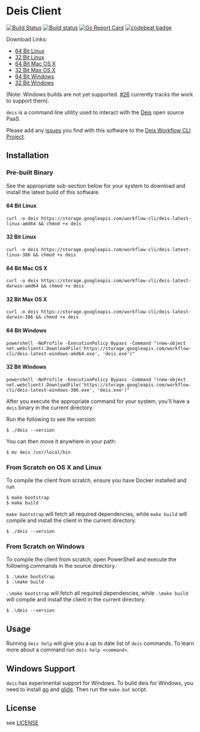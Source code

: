 # Deis Client

[![Build Status](https://travis-ci.org/deis/workflow-cli.svg?branch=master)](https://travis-ci.org/deis/workflow-cli)
[![Build status](https://ci.appveyor.com/api/projects/status/gduy4urj0q6lnrxx?svg=true)](https://ci.appveyor.com/project/mboersma/workflow-cli-fgqd7)
[![Go Report Card](https://goreportcard.com/badge/github.com/deis/workflow-cli)](https://goreportcard.com/report/github.com/deis/workflow-cli)
[![codebeat badge](https://codebeat.co/badges/05d314a8-ca61-4211-b69e-e7a3033662c8)](https://codebeat.co/projects/github-com-deis-workflow-cli)

Download Links:

- [64 Bit Linux](https://storage.googleapis.com/workflow-cli/deis-latest-linux-amd64)
- [32 Bit Linux](https://storage.googleapis.com/workflow-cli/deis-latest-linux-386)
- [64 Bit Mac OS X](https://storage.googleapis.com/workflow-cli/deis-latest-darwin-amd64)
- [32 Bit Max OS X](https://storage.googleapis.com/workflow-cli/deis-latest-darwin-386)
- [64 Bit Windows](https://storage.googleapis.com/workflow-cli/ddeis-latest-windows-amd64.exe)
- [32 Bit Windows](https://storage.googleapis.com/workflow-cli/deis-latest-windows-386.exe)

(Note: Windows builds are not yet supported. [#26](https://github.com/deis/workflow-cli/issues/26) currently tracks the work to support them).

`deis` is a command line utility used to interact with the [Deis](http://deis.io) open source PaaS.

Please add any [issues](https://github.com/deis/workflow-cli/issues) you find with this software to the [Deis Workflow CLI Project](https://github.com/deis/workflow-cli).

## Installation

### Pre-built Binary

See the appropriate sub-section below for your system to download and install the latest build of this software.

#### 64 Bit Linux

```console
curl -o deis https://storage.googleapis.com/workflow-cli/deis-latest-linux-amd64 && chmod +x deis
```

#### 32 Bit Linux

```console
curl -o deis https://storage.googleapis.com/workflow-cli/deis-latest-linux-386 && chmod +x deis
```

#### 64 Bit Mac OS X

```console
curl -o deis https://storage.googleapis.com/workflow-cli/deis-latest-darwin-amd64 && chmod +x deis
```

#### 32 Bit Max OS X

```console
curl -o deis https://storage.googleapis.com/workflow-cli/deis-latest-darwin-386 && chmod +x deis
```

#### 64 Bit Windows

```console
powershell -NoProfile -ExecutionPolicy Bypass -Command "(new-object net.webclient).DownloadFile('https://storage.googleapis.com/workflow-cli/deis-latest-windows-amd64.exe', 'deis.exe')"
```

#### 32 Bit Windows

```console
powershell -NoProfile -ExecutionPolicy Bypass -Command "(new-object net.webclient).DownloadFile('https://storage.googleapis.com/workflow-cli/deis-latest-windows-386.exe', 'deis.exe')"
```


After you execute the appropriate command for your system, you'll have a `deis` binary in the current directory.

Run the following to see the version:

```console
$ ./deis --version
```

You can then move it anywhere in your path:

```console
$ mv deis /usr/local/bin
```

### From Scratch on OS X and Linux

To compile the client from scratch, ensure you have Docker installed and run

	$ make bootstrap
	$ make build

`make bootstrap` will fetch all required dependencies, while `make build` will compile and install
the client in the current directory.

	$ ./deis --version

### From Scratch on Windows

To compile the client from scratch, open PowerShell and execute the following commands in the source directory.

	$ .\make bootstrap
	$ .\make build

`.\make bootstrap` will fetch all required dependencies, while `.\make build` will compile and install
the client in the current directory.

	$ .\deis --version

## Usage

Running `deis help` will give you a up to date list of `deis` commands.
To learn more about a command run `deis help <command>`.

## Windows Support

`deis` has experimental support for Windows. To build deis for Windows, you need to install
[go](https://golang.org/) and [glide](https://github.com/Masterminds/glide). Then run the `make.bat` script.

## License

see [LICENSE](https://github.com/deis/workflow-cli/blob/master/LICENSE)
